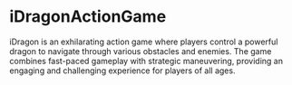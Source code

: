 # iDragonActionGame
 iDragon is an exhilarating action game where players control a powerful dragon to navigate through various obstacles and enemies. The game combines fast-paced gameplay with strategic maneuvering, providing an engaging and challenging experience for players of all ages.
